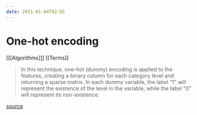 ```yaml
---
date: 2021-01-04T02:02
---
```


# One-hot encoding

[[[Algorithms]]]
[[Terms]]

> In this technique, one-hot (dummy) encoding is applied to the features, creating a binary column for each category level and returning a sparse matrix. In each dummy variable, the label “1” will represent the existence of the level in the variable, while the label “0” will represent its non-existence.

[source](https://www.pluralsight.com/guides/encoding-data-with-r)